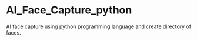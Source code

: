 # AI_Face_Capture_python
AI face capture using python programming language and create directory of faces.
